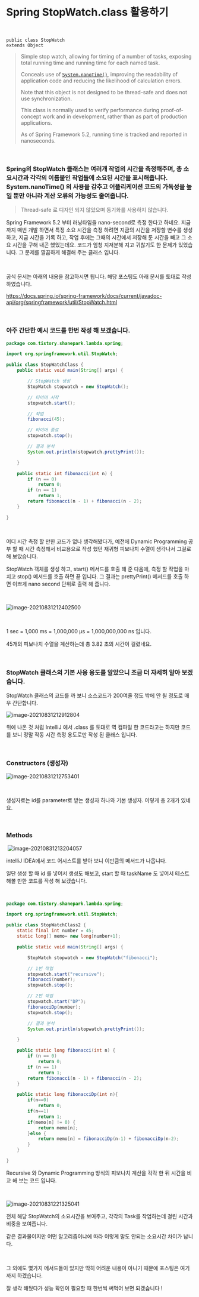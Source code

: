 # Spring StopWatch.class 활용하기

​	

```
public class StopWatch
extends Object
```

> Simple stop watch, allowing for timing of a number of tasks, exposing total running time and running time for each named task.
>
> Conceals use of [`System.nanoTime()`](https://docs.oracle.com/javase/8/docs/api/java/lang/System.html?is-external=true#nanoTime--), improving the readability of application code and reducing the likelihood of calculation errors.
>
> Note that this object is not designed to be thread-safe and does not use synchronization.
>
> This class is normally used to verify performance during proof-of-concept work and in development, rather than as part of production applications.
>
> As of Spring Framework 5.2, running time is tracked and reported in nanoseconds.

​	

### Spring의 StopWatch 클래스는 여러개 작업의 시간을 측정해주며, 총 소요시간과 각각의 이름붙인 작업들에 소요된 시간을 표시해줍니다. System.nanoTime() 의 사용을 감추고 어플리케이션 코드의 가독성을 높일 뿐만 아니라 계산 오류의 가능성도 줄여줍니다. 

> Thread-safe 로 디자인 되지 않았으며 동기화를 사용하지 않습니다.

Spring Framework 5.2 부터 러닝타임을 nano-second로 측정 한다고 하네요. 지금까지 매번 개발 하면서 특정 소요 시간을 측정 하려면 지금의 시간을 저장할 변수를 생성 하고, 지금 시간을 기록 하고, 작업 후에는 그때의 시간에서 저장해 둔 시간을 빼고 그 소요 시간을 구해 내곤 했었는데요. 코드가 엄청 지저분해 지고 귀찮기도 한 문제가 있었습니다. 그 문제를 깔끔하게 해결해 주는 클래스 입니다.

​		

공식 문서는 아래의 내용을 참고하시면 됩니다. 해당 포스팅도 아래 문서를 토대로 작성 하였습니다.

https://docs.spring.io/spring-framework/docs/current/javadoc-api/org/springframework/util/StopWatch.html

​			

### 아주 간단한 예시 코드를 한번 작성 해 보겠습니다.

```java
package com.tistory.shanepark.lambda.spring;

import org.springframework.util.StopWatch;

public class StopWatchClass {
    public static void main(String[] args) {

        // StopWatch 생성
        StopWatch stopwatch = new StopWatch();

        // 타이머 시작
        stopwatch.start();

        // 작업
        fibonacci(45);

        // 타이머 종료
        stopwatch.stop();

        // 결과 분석
        System.out.println(stopwatch.prettyPrint());

    }

    public static int fibonacci(int n) {
        if (n == 0)
            return 0;
        if (n == 1)
            return 1;
        return fibonacci(n - 1) + fibonacci(n - 2);
    }

}	
```

​	

어디 시간 측정 할 만한 코드가 없나 생각해봤다가, 예전에 Dynamic Programming 공부 할 때 시간 측정해서 비교용으로 작성 했던 재귀형 피보나치 수열이 생각나서 그걸로 해 보았습니다.

StopWatch 객체를 생성 하고,  start() 메서드를 호출 해 준 다음에, 측정 할 작업을 마치고 stop() 메서드를 호출 하면 끝 입니다. 그 결과는 prettyPrint() 메서드를 호출 하면 이쁘게 nano second 단위로 출력 해 줍니다.

​		

![image-20210831212402500](https://raw.githubusercontent.com/Shane-Park/markdownBlog/master/backend/spring/StopWatch.assets/image-20210831212402500.png)

​	

1 sec = 1,000 ms = 1,000,000 μs = 1,000,000,000 ns 입니다.

45개의 피보나치 수열을 계산하는데 총 3.82 초의 시간이 걸렸네요.

​		

### StopWatch 클래스의 기본 사용 용도를 알았으니 조금 더 자세히 알아 보겠습니다.

StopWatch 클래스의 코드를 까 보니 소스코드가 200여줄 정도 밖에 안 될 정도로 매우 간단합니다. 

![image-20210831212912804](https://raw.githubusercontent.com/Shane-Park/markdownBlog/master/backend/spring/StopWatch.assets/image-20210831212912804.png)

위에 나온 것 처럼 IntelliJ 에서 .class 를 토대로 역 컴파일 한 코드라고는 하지만 코드를 보니 정말 작동 시간 측정 용도로만 작성 된 클래스 입니다.

​	

### Constructors (생성자)

![image-20210831212753401](https://raw.githubusercontent.com/Shane-Park/markdownBlog/master/backend/spring/StopWatch.assets/image-20210831212753401.png)

​			

생성자로는 id를 parameter로 받는 생성자 하나와 기본 생성자. 이렇게 총 2개가 있네요.

​	

### Methods

​	![image-20210831213204057](https://raw.githubusercontent.com/Shane-Park/markdownBlog/master/backend/spring/StopWatch.assets/image-20210831213204057.png)

intelliJ IDEA에서 코드 어시스트를 받아 보니 이만큼의 메서드가 나옵니다. 

일단 생성 할 때 id 를 넣어서 생성도 해보고, start 할 때 taskName 도 넣어서 테스트 해볼 만한 코드를 작성 해 보겠습니다.

​		

```java
package com.tistory.shanepark.lambda.spring;

import org.springframework.util.StopWatch;

public class StopWatchClass2 {
    static final int number = 45;
    static long[] memo= new long[number+1];

    public static void main(String[] args) {

        StopWatch stopwatch = new StopWatch("fibonacci");

        // 1번 작업
        stopwatch.start("recursive");
        fibonacci(number);
        stopwatch.stop();

        // 2번 작업
        stopwatch.start("DP");
        fibonacciDp(number);
        stopwatch.stop();

        // 결과 분석
        System.out.println(stopwatch.prettyPrint());

    }

    public static long fibonacci(int n) {
        if (n == 0)
            return 0;
        if (n == 1)
            return 1;
        return fibonacci(n - 1) + fibonacci(n - 2);
    }

    public static long fibonacciDp(int n){
        if(n==0)
            return 0;
        if(n==1)
            return 1;
        if(memo[n] != 0) {
            return memo[n];
        }else {
            return memo[n] = fibonacciDp(n-1) + fibonacciDp(n-2);
        }
    }

}
```

Recursive 와 Dynamic Programming 방식의 피보나치 계산을 각각 한 뒤 시간을 비교 해 보는 코드 입니다.

​		

![image-20210831221325041](https://raw.githubusercontent.com/Shane-Park/markdownBlog/master/backend/spring/StopWatch.assets/image-20210831221325041.png)

전체 해당 StopWatch의 소요시간을 보여주고, 각각의 Task를 작업하는데 걸린 시간과 비중을 보여줍니다.

같은 결과물이지만 어떤 알고리즘이냐에 따라 이렇게 말도 안되는 소요시간 차이가 납니다.

​		

그 외에도 몇가지 메서드들이 있지만 딱히 어려운 내용이 아니기 때문에 포스팅은 여기까지 하겠습니다.

잘 생각 해뒀다가 성능 확인이 필요할 때 한번씩 써먹어 보면 되겠습니다 !

